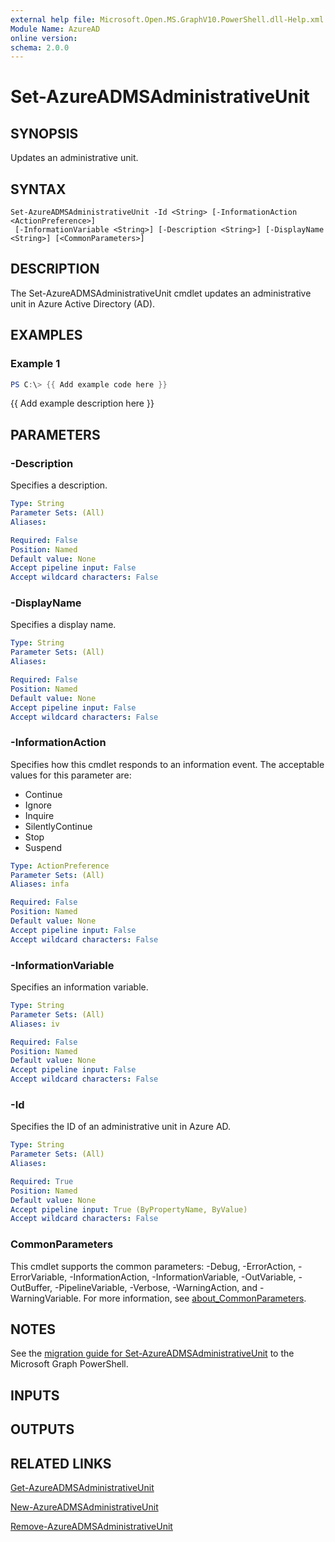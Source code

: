 ```yaml
---
external help file: Microsoft.Open.MS.GraphV10.PowerShell.dll-Help.xml
Module Name: AzureAD
online version:
schema: 2.0.0
---
```


# Set-AzureADMSAdministrativeUnit

## SYNOPSIS
Updates an administrative unit.

## SYNTAX

```
Set-AzureADMSAdministrativeUnit -Id <String> [-InformationAction <ActionPreference>]
 [-InformationVariable <String>] [-Description <String>] [-DisplayName <String>] [<CommonParameters>]
```

## DESCRIPTION
The Set-AzureADMSAdministrativeUnit cmdlet updates an administrative unit in Azure Active Directory (AD).

## EXAMPLES

### Example 1
```powershell
PS C:\> {{ Add example code here }}
```

{{ Add example description here }}

## PARAMETERS

### -Description
Specifies a description.

```yaml
Type: String
Parameter Sets: (All)
Aliases:

Required: False
Position: Named
Default value: None
Accept pipeline input: False
Accept wildcard characters: False
```

### -DisplayName
Specifies a display name.

```yaml
Type: String
Parameter Sets: (All)
Aliases:

Required: False
Position: Named
Default value: None
Accept pipeline input: False
Accept wildcard characters: False
```

### -InformationAction
Specifies how this cmdlet responds to an information event.
The acceptable values for this parameter are:

- Continue
- Ignore
- Inquire
- SilentlyContinue
- Stop
- Suspend

```yaml
Type: ActionPreference
Parameter Sets: (All)
Aliases: infa

Required: False
Position: Named
Default value: None
Accept pipeline input: False
Accept wildcard characters: False
```

### -InformationVariable
Specifies an information variable.

```yaml
Type: String
Parameter Sets: (All)
Aliases: iv

Required: False
Position: Named
Default value: None
Accept pipeline input: False
Accept wildcard characters: False
```

### -Id
Specifies the ID of an administrative unit in Azure AD.

```yaml
Type: String
Parameter Sets: (All)
Aliases:

Required: True
Position: Named
Default value: None
Accept pipeline input: True (ByPropertyName, ByValue)
Accept wildcard characters: False
```

### CommonParameters
This cmdlet supports the common parameters: -Debug, -ErrorAction, -ErrorVariable, -InformationAction, -InformationVariable, -OutVariable, -OutBuffer, -PipelineVariable, -Verbose, -WarningAction, and -WarningVariable. For more information, see [about_CommonParameters](http://go.microsoft.com/fwlink/?LinkID=113216).

## NOTES

See the [migration guide for Set-AzureADMSAdministrativeUnit](./migrate/Set-AzureADMSAdministrativeUnit.md) to the Microsoft Graph PowerShell.

## INPUTS

## OUTPUTS

## RELATED LINKS

[Get-AzureADMSAdministrativeUnit](Get-AzureADMSAdministrativeUnit.md)

[New-AzureADMSAdministrativeUnit](New-AzureADMSAdministrativeUnit.md)

[Remove-AzureADMSAdministrativeUnit](Remove-AzureADMSAdministrativeUnit.md)

